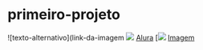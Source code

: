 # primeiro-projeto
![texto-alternativo](link-da-imagem
![](https://img.shields.io/badge/JavaScript-323330?style=for-the-badge&logo=javascript&logoColor=F7DF1E)
[Alura](https://www.alura.com.br)
[![](https://img.shields.io/badge/Instagram-E4405F?style=for-the-badge&logo=instagram&logoColor=white)
[Imagem](link-do-site)
